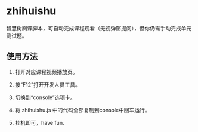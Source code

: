 # zhihuishu
智慧树刷课脚本，可自动完成课程观看（无视弹窗提问），但你仍需手动完成单元测试题。

## 使用方法

1. 打开对应课程视频播放页。

2. 按“F12”打开开发人员工具。

3. 切换到“console”选项卡。

4. 将 zhihuishu.js 中的代码全部复制到console中回车运行。

5. 挂机即可，have fun.
